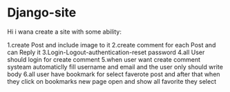 # Django-site

Hi i wana create a site with some ability:

1.create Post and include image to it
2.create comment for each Post and can Reply it
3.Login-Logout-authentication-reset password
4.all User should login for create comment
5.when user want create comment systeam automaticlly fill username and email and the user only should write body
6.all user have bookmark for select faverote post and after that when they click on bookmarks new page open and show all favorite they select
